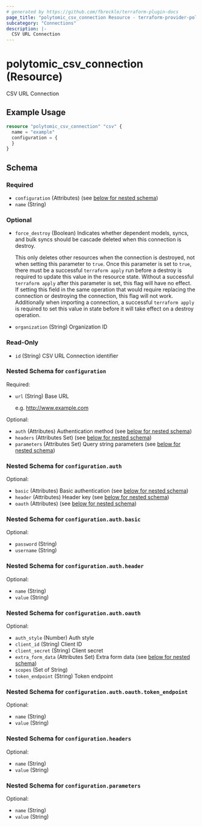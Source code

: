 ```yaml
---
# generated by https://github.com/fbreckle/terraform-plugin-docs
page_title: "polytomic_csv_connection Resource - terraform-provider-polytomic"
subcategory: "Connections"
description: |-
  CSV URL Connection
---
```


# polytomic_csv_connection (Resource)

CSV URL Connection

## Example Usage

```terraform
resource "polytomic_csv_connection" "csv" {
  name = "example"
  configuration = {
  }
}
```

<!-- schema generated by tfplugindocs -->
## Schema

### Required

- `configuration` (Attributes) (see [below for nested schema](#nestedatt--configuration))
- `name` (String)

### Optional

- `force_destroy` (Boolean) Indicates whether dependent models, syncs, and bulk syncs should be cascade
deleted when this connection is destroy.

  This only deletes other resources when the connection is destroyed, not when
setting this parameter to `true`. Once this parameter is set to `true`, there
must be a successful `terraform apply` run before a destroy is required to
update this value in the resource state. Without a successful `terraform apply`
after this parameter is set, this flag will have no effect. If setting this
field in the same operation that would require replacing the connection or
destroying the connection, this flag will not work. Additionally when importing
a connection, a successful `terraform apply` is required to set this value in
state before it will take effect on a destroy operation.
- `organization` (String) Organization ID

### Read-Only

- `id` (String) CSV URL Connection identifier

<a id="nestedatt--configuration"></a>
### Nested Schema for `configuration`

Required:

- `url` (String) Base URL

    e.g. http://www.example.com

Optional:

- `auth` (Attributes) Authentication method (see [below for nested schema](#nestedatt--configuration--auth))
- `headers` (Attributes Set) (see [below for nested schema](#nestedatt--configuration--headers))
- `parameters` (Attributes Set) Query string parameters (see [below for nested schema](#nestedatt--configuration--parameters))

<a id="nestedatt--configuration--auth"></a>
### Nested Schema for `configuration.auth`

Optional:

- `basic` (Attributes) Basic authentication (see [below for nested schema](#nestedatt--configuration--auth--basic))
- `header` (Attributes) Header key (see [below for nested schema](#nestedatt--configuration--auth--header))
- `oauth` (Attributes) (see [below for nested schema](#nestedatt--configuration--auth--oauth))

<a id="nestedatt--configuration--auth--basic"></a>
### Nested Schema for `configuration.auth.basic`

Optional:

- `password` (String)
- `username` (String)


<a id="nestedatt--configuration--auth--header"></a>
### Nested Schema for `configuration.auth.header`

Optional:

- `name` (String)
- `value` (String)


<a id="nestedatt--configuration--auth--oauth"></a>
### Nested Schema for `configuration.auth.oauth`

Optional:

- `auth_style` (Number) Auth style
- `client_id` (String) Client ID
- `client_secret` (String) Client secret
- `extra_form_data` (Attributes Set) Extra form data (see [below for nested schema](#nestedatt--configuration--auth--oauth--extra_form_data))
- `scopes` (Set of String)
- `token_endpoint` (String) Token endpoint

<a id="nestedatt--configuration--auth--oauth--extra_form_data"></a>
### Nested Schema for `configuration.auth.oauth.token_endpoint`

Optional:

- `name` (String)
- `value` (String)




<a id="nestedatt--configuration--headers"></a>
### Nested Schema for `configuration.headers`

Optional:

- `name` (String)
- `value` (String)


<a id="nestedatt--configuration--parameters"></a>
### Nested Schema for `configuration.parameters`

Optional:

- `name` (String)
- `value` (String)


